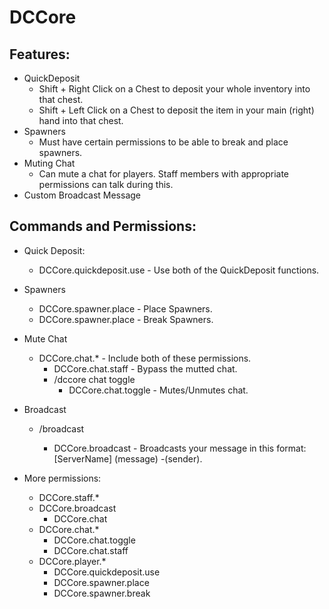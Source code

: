 # DCCore
## Features:
* QuickDeposit
   - Shift + Right Click on a Chest to deposit your whole inventory into that chest.
   - Shift + Left Click on a Chest to deposit the item in your main (right) hand into that chest.
* Spawners
   - Must have certain permissions to be able to break and place spawners.
* Muting Chat
   - Can mute a chat for players. Staff members with appropriate permissions can talk during this.
* Custom Broadcast Message

## Commands and Permissions:
>
* Quick Deposit:
   - DCCore.quickdeposit.use - Use both of the QuickDeposit functions.
* Spawners
   - DCCore.spawner.place - Place Spawners.
   - DCCore.spawner.place - Break Spawners.
* Mute Chat
   - DCCore.chat.* - Include both of these permissions.
     - DCCore.chat.staff - Bypass the mutted chat.
     - /dccore chat toggle
       - DCCore.chat.toggle - Mutes/Unmutes chat.
* Broadcast
   - /broadcast <message>
     - DCCore.broadcast - Broadcasts your message in this format: [ServerName] (message) -(sender).

* More permissions:
  - DCCore.staff.*
  - DCCore.broadcast
    - DCCore.chat
  - DCCore.chat.*
    - DCCore.chat.toggle
    - DCCore.chat.staff
  - DCCore.player.*
    - DCCore.quickdeposit.use
    - DCCore.spawner.place
    - DCCore.spawner.break